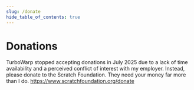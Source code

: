 ```yaml
---
slug: /donate
hide_table_of_contents: true
---
```


# Donations

TurboWarp stopped accepting donations in July 2025 due to a lack of time availability and a perceived conflict of interest with my employer. Instead, please donate to the Scratch Foundation. They need your money far more than I do. https://www.scratchfoundation.org/donate
